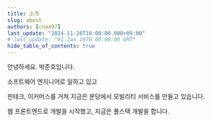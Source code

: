 ```yaml
---
title: 소개
slug: about
authors: [cnaa97]
last_update: "2024-11-26T10:00:00.000+09:00"
# last_update: "01 Jan 1970 00:00:00 GMT"
hide_table_of_contents: true
---
```


안녕하세요. 박준호입니다.

소프트웨어 엔지니어로 일하고 있고

핀테크, 이커머스를 거쳐 지금은 분당에서 모빌리티 서비스를 만들고 있습니다.

웹 프론트엔드로 개발을 시작했고, 지금은 풀스택 개발을 합니다.
